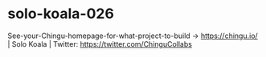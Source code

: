 # solo-koala-026
See-your-Chingu-homepage-for-what-project-to-build -> https://chingu.io/ | Solo Koala | Twitter: https://twitter.com/ChinguCollabs
